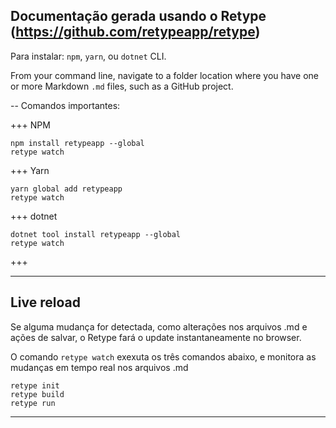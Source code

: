 ## Documentação gerada usando o Retype (https://github.com/retypeapp/retype)

Para instalar: `npm`, `yarn`, ou `dotnet` CLI.

From your command line, navigate to a folder location where you have one or more Markdown `.md` files, such as a GitHub project.

-- Comandos importantes:

+++ NPM
```
npm install retypeapp --global
retype watch
```
+++ Yarn
```
yarn global add retypeapp
retype watch
```
+++ dotnet
```
dotnet tool install retypeapp --global
retype watch
```
+++

---

## Live reload

Se alguma mudança for detectada, como alterações nos arquivos .md e ações de salvar, o Retype fará o update instantaneamente no browser.

O comando `retype watch` exexuta os três comandos abaixo, e monitora as mudanças em tempo real nos arquivos .md

```
retype init
retype build
retype run
```

------------------------------------------------------------
